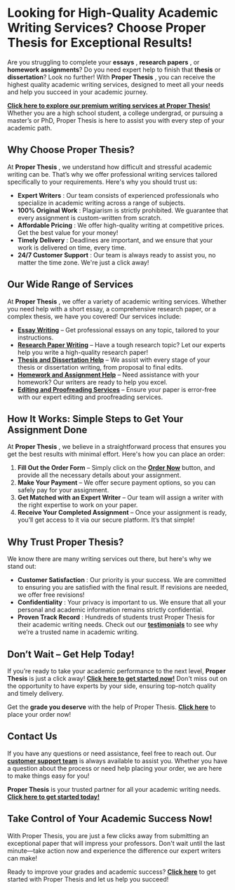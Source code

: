 # Looking for High-Quality Academic Writing Services? Choose Proper Thesis for Exceptional Results!

Are you struggling to complete your **essays** , **research papers** , or **homework assignments**? Do you need expert help to finish that **thesis** or **dissertation**? Look no further! With **Proper Thesis** , you can receive the highest quality academic writing services, designed to meet all your needs and help you succeed in your academic journey.

[**Click here to explore our premium writing services at Proper Thesis!**](https://tinyurl.com/topessay?keyword=proper+thesis) Whether you are a high school student, a college undergrad, or pursuing a master’s or PhD, Proper Thesis is here to assist you with every step of your academic path.

## Why Choose Proper Thesis?

At **Proper Thesis** , we understand how difficult and stressful academic writing can be. That’s why we offer professional writing services tailored specifically to your requirements. Here's why you should trust us:

- **Expert Writers** : Our team consists of experienced professionals who specialize in academic writing across a range of subjects. 
- **100% Original Work** : Plagiarism is strictly prohibited. We guarantee that every assignment is custom-written from scratch.
- **Affordable Pricing** : We offer high-quality writing at competitive prices. Get the best value for your money!
- **Timely Delivery** : Deadlines are important, and we ensure that your work is delivered on time, every time.
- **24/7 Customer Support** : Our team is always ready to assist you, no matter the time zone. We're just a click away!

## Our Wide Range of Services

At **Proper Thesis** , we offer a variety of academic writing services. Whether you need help with a short essay, a comprehensive research paper, or a complex thesis, we have you covered! Our services include:

- [**Essay Writing**](https://tinyurl.com/topessay?keyword=proper+thesis) – Get professional essays on any topic, tailored to your instructions.
- [**Research Paper Writing**](https://tinyurl.com/topessay?keyword=proper+thesis) – Have a tough research topic? Let our experts help you write a high-quality research paper!
- [**Thesis and Dissertation Help**](https://tinyurl.com/topessay?keyword=proper+thesis) – We assist with every stage of your thesis or dissertation writing, from proposal to final edits.
- [**Homework and Assignment Help**](https://tinyurl.com/topessay?keyword=proper+thesis) – Need assistance with your homework? Our writers are ready to help you excel.
- [**Editing and Proofreading Services**](https://tinyurl.com/topessay?keyword=proper+thesis) – Ensure your paper is error-free with our expert editing and proofreading services.

## How It Works: Simple Steps to Get Your Assignment Done

At **Proper Thesis** , we believe in a straightforward process that ensures you get the best results with minimal effort. Here's how you can place an order:

1. **Fill Out the Order Form** – Simply click on the [**Order Now**](https://tinyurl.com/topessay?keyword=proper+thesis) button, and provide all the necessary details about your assignment.
2. **Make Your Payment** – We offer secure payment options, so you can safely pay for your assignment.
3. **Get Matched with an Expert Writer** – Our team will assign a writer with the right expertise to work on your paper.
4. **Receive Your Completed Assignment** – Once your assignment is ready, you’ll get access to it via our secure platform. It’s that simple!

## Why Trust Proper Thesis?

We know there are many writing services out there, but here's why we stand out:

- **Customer Satisfaction** : Our priority is your success. We are committed to ensuring you are satisfied with the final result. If revisions are needed, we offer free revisions!
- **Confidentiality** : Your privacy is important to us. We ensure that all your personal and academic information remains strictly confidential.
- **Proven Track Record** : Hundreds of students trust Proper Thesis for their academic writing needs. Check out our [**testimonials**](https://tinyurl.com/topessay?keyword=proper+thesis) to see why we’re a trusted name in academic writing.

## Don’t Wait – Get Help Today!

If you’re ready to take your academic performance to the next level, **Proper Thesis** is just a click away! [**Click here to get started now!**](https://tinyurl.com/topessay?keyword=proper+thesis) Don't miss out on the opportunity to have experts by your side, ensuring top-notch quality and timely delivery.

Get the **grade you deserve** with the help of Proper Thesis. [**Click here**](https://tinyurl.com/topessay?keyword=proper+thesis) to place your order now!

## Contact Us

If you have any questions or need assistance, feel free to reach out. Our [**customer support team**](https://tinyurl.com/topessay?keyword=proper+thesis) is always available to assist you. Whether you have a question about the process or need help placing your order, we are here to make things easy for you!

**Proper Thesis** is your trusted partner for all your academic writing needs. [**Click here to get started today!**](https://tinyurl.com/topessay?keyword=proper+thesis)

## Take Control of Your Academic Success Now!

With Proper Thesis, you are just a few clicks away from submitting an exceptional paper that will impress your professors. Don't wait until the last minute—take action now and experience the difference our expert writers can make!

Ready to improve your grades and academic success? [**Click here**](https://tinyurl.com/topessay?keyword=proper+thesis) to get started with Proper Thesis and let us help you succeed!
